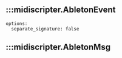 ## :::midiscripter.AbletonEvent
    options:
      separate_signature: false

## :::midiscripter.AbletonMsg
